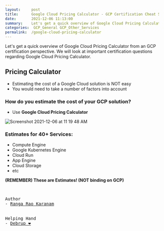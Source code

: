 ```yaml
---
layout:     post
title:      Google Cloud Pricing Calculator - GCP Certification Cheat Sheet
date:       2021-12-06 11:13:00
summary:    Let's get a quick overview of Google Cloud Pricing Calculator from an GCP certification perspective. We will look at important certification questions regarding Google Cloud Pricing Calculator.
categories:  GCP_General GCP_Other_Services
permalink:  /google-cloud-pricing-calculator
---
```


Let's get a quick overview of Google Cloud Pricing Calculator from an GCP certification perspective. We will look at important certification questions regarding Google Cloud Pricing Calculator.

## Pricing Calculator

- Estimating the cost of a Google Cloud solution is NOT easy
- You would need to take a number of factors into account

### How do you estimate the cost of your GCP solution?

   - Use **Google Cloud Pricing Calculator**

![Screenshot 2021-12-06 at 11 19 48 AM](https://user-images.githubusercontent.com/57451228/144794316-a93bc669-e498-41df-9230-276f2e0d9ab0.png)

    
### Estimates for 40+ Services:
- Compute Engine
- Google Kubernetes Engine
- Cloud Run
- App Engine
- Cloud Storage
- etc


**(REMEMBER) These are Estimates! (NOT binding on GCP)**


<BR/>


<pre>
Author
- <a href="https://www.linkedin.com/in/rangakaranam/">Ranga Rao Karanam</a>
<br/>
Helping Hand
- <a href="https://www.linkedin.com/in/debrup-365/">Debrup ❤️</a>
</pre>
